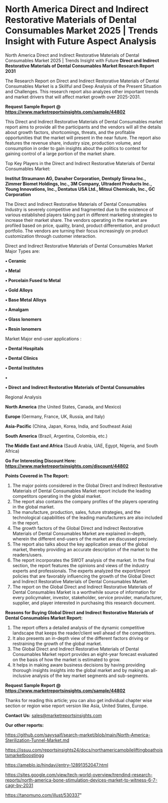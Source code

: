 # North America Direct and Indirect Restorative Materials of Dental Consumables Market 2025 | Trends Insight with Future Aspect Analysis
North America Direct and Indirect Restorative Materials of Dental Consumables Market 2025 | Trends Insight with Future 
<strong>Direct and Indirect Restorative Materials of Dental Consumables Market Research Report 2031</strong>

The Research Report on Direct and Indirect Restorative Materials of Dental Consumables Market is a Skillful and Deep Analysis of the Present Situation and Challenges. This research report also analyzes other important trends and market drivers that will affect market growth over 2025-2031.

<strong>Request Sample Report @ <a href=https://www.marketreportsinsights.com/sample/44802>https://www.marketreportsinsights.com/sample/44802</a></strong>

This Direct and Indirect Restorative Materials of Dental Consumables market report aims to provide all the participants and the vendors will all the details about growth factors, shortcomings, threats, and the profitable opportunities that the market will present in the near future. The report also features the revenue share, industry size, production volume, and consumption in order to gain insights about the politics to contest for gaining control of a large portion of the market share.

Top Key Players in the Direct and Indirect Restorative Materials of Dental Consumables Market:

<strong>Institut Straumann AG, Danaher Corporation, Dentsply Sirona Inc., Zimmer Biomet Holdings, Inc., 3M Company, Ultradent Products Inc., Young Innovations, Inc., Dentatus USA Ltd., Mitsui Chemicals, Inc., GC Corporation</strong>

The Direct and Indirect Restorative Materials of Dental Consumables Industry is severely competitive and fragmented due to the existence of various established players taking part in different marketing strategies to increase their market share. The vendors operating in the market are profiled based on price, quality, brand, product differentiation, and product portfolio. The vendors are turning their focus increasingly on product customization through customer interaction.

Direct and Indirect Restorative Materials of Dental Consumables Market Major Types are:

<strong>•  Ceramic

•  Metal

•  Porcelain Fused to Metal

•  Gold Alloys

•  Base Metal Alloys

•  Amalgam

•  Glass Ionomers

•  Resin Ionomers</strong>

Market Major end-user applications :

<strong>•  Dental Hospitals

•  Dental Clinics

•  Dental Institutes

•  

•  Direct and Indirect Restorative Materials of Dental Consumables</strong>

Regional Analysis

</u><strong><b>North America</b></strong> (the United States, Canada, and Mexico)

<strong><b>Europe </b></strong>(Germany, France, UK, Russia, and Italy)

<strong><b>Asia-Pacific</b></strong> (China, Japan, Korea, India, and Southeast Asia)

<strong><b>South America</b></strong> (Brazil, Argentina, Colombia, etc.)

<strong><b>The Middle East and Africa</b></strong> (Saudi Arabia, UAE, Egypt, Nigeria, and South Africa)

<strong>Go For Interesting Discount Here: <a href=https://www.marketreportsinsights.com/discount/44802>https://www.marketreportsinsights.com/discount/44802</a></strong>

<strong>Points Covered in The Report:</strong>
<ol>
  <li>The major points considered in the Global Direct and Indirect Restorative Materials of Dental Consumables Market report include the leading competitors operating in the global market.</li>
  <li>The report also contains the company profiles of the players operating in the global market.</li>
  <li>The manufacture, production, sales, future strategies, and the technological capabilities of the leading manufacturers are also included in the report.</li>
  <li>The growth factors of the Global Direct and Indirect Restorative Materials of Dental Consumables Market are explained in-depth, wherein the different end-users of the market are discussed precisely.</li>
  <li>The report also talks about the key application areas of the global market, thereby providing an accurate description of the market to the readers/users.</li>
  <li>The report incorporates the SWOT analysis of the market. In the final section, the report features the opinions and views of the industry experts and professionals. The experts analyzed the export/import policies that are favorably influencing the growth of the Global Direct and Indirect Restorative Materials of Dental Consumables Market.</li>
  <li>The report on the Global Direct and Indirect Restorative Materials of Dental Consumables Market is a worthwhile source of information for every policymaker, investor, stakeholder, service provider, manufacturer, supplier, and player interested in purchasing this research document.</li>
</ol>
<strong>Reasons for Buying Global Direct and Indirect Restorative Materials of Dental Consumables Market Report:</strong>

<ol>
  <li>The report offers a detailed analysis of the dynamic competitive landscape that keeps the reader/client well ahead of the competitors.</li>
  <li>It also presents an in-depth view of the different factors driving or restraining the growth of the global market.</li>
  <li>The Global Direct and Indirect Restorative Materials of Dental Consumables Market report provides an eight-year forecast evaluated on the basis of how the market is estimated to grow.</li>
  <li>It helps in making aware business decisions by having providing thorough insights insights into the global market and by making an all-inclusive analysis of the key market segments and sub-segments.</li>
</ol>
<strong>Request Sample Report @ <a href=https://www.marketreportsinsights.com/sample/44802>https://www.marketreportsinsights.com/sample/44802</a></strong>


Thanks for reading this article; you can also get individual chapter wise section or region wise report version like Asia, United States, Europe.

<strong>Contact Us:</strong>
sales@marketreportsinsights.com

<strong>Our other reports:</strong>

<a href=https://github.com/sayysaif/search-market/blob/main/North-America-Sterilization-Tunnel-Market.md>https://github.com/sayysaif/search-market/blob/main/North-America-Sterilization-Tunnel-Market.md</a>

<a href=https://issuu.com/reportsinsights24/docs/northamericamobileliftingboathoistsmarketboostingg>https://issuu.com/reportsinsights24/docs/northamericamobileliftingboathoistsmarketboostingg</a>

<a href=https://ameblo.jp/hindavi/entry-12891352047.html>https://ameblo.jp/hindavi/entry-12891352047.html</a>

<a href=https://sites.google.com/view/tech-world-overview/trendind-research-reports/north-america-bone-stimulation-devices-market-to-witness-6-7-cagr-by-2031>https://sites.google.com/view/tech-world-overview/trendind-research-reports/north-america-bone-stimulation-devices-market-to-witness-6-7-cagr-by-2031</a>

<a href=https://tanomuno.com/illust/530337>https://tanomuno.com/illust/530337</a>"
